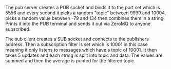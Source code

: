 The pub server creates a PUB socket and binds it to the port set which is 5556 and every second it picks a random "topic" between 9999 and 10004, picks a random value between -79 and 134 then combines them in a string. Prints it into the PUB terminal and sends it out via ZeroMQ to anyone subscribed.

The sub client creates a SUB socket and connects to the publishers address. Then a subscription filter is set which is 10001 in this case meaning it only listens to messages which have a topic of 10001. It then takes 5 updates and each string is split into topic and data. The values are summed and then the average is printed for the filtered topic.